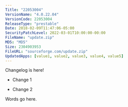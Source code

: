 ```yaml
---
Title: "22053004"
VersionName: "4.0.22.04"
VersionCode: 22053004
ReleaseType: "prestable"
Date: 2018-02-09T11:47:06-05:00
SecurityPatchLevel: 2022-03-01T10:00:00-00:00
FileName: "update.zip"
MD5: "MD5"
Size: 2304903953
FileURL: "sourceforge.com/update.zip"
UpdatedApps: [value1, value2, value3, value4, value5]
---
```


Changelog is here!

- Change 1

- Change 2

Words go here.
